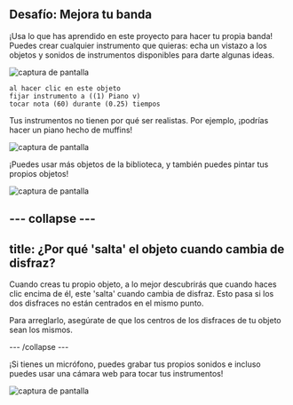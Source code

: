 ## Desafío: Mejora tu banda

¡Usa lo que has aprendido en este proyecto para hacer tu propia banda! Puedes crear cualquier instrumento que quieras: echa un vistazo a los objetos y sonidos de instrumentos disponibles para darte algunas ideas.

![captura de pantalla](images/band-ideas-sounds.png)

```blocks3
al hacer clic en este objeto
fijar instrumento a ((1) Piano v)
tocar nota (60) durante (0.25) tiempos
```

Tus instrumentos no tienen por qué ser realistas. Por ejemplo, ¡podrías hacer un piano hecho de muffins!

![captura de pantalla](images/band-piano.png)

¡Puedes usar más objetos de la biblioteca, y también puedes pintar tus propios objetos!

![captura de pantalla](images/band-draw.png)

--- collapse ---
---
title: ¿Por qué 'salta' el objeto cuando cambia de disfraz?
---

Cuando creas tu propio objeto, a lo mejor descubrirás que cuando haces clic encima de él, este 'salta' cuando cambia de disfraz. Esto pasa si los dos disfraces no están centrados en el mismo punto.

Para arreglarlo, asegúrate de que los centros de los disfraces de tu objeto sean los mismos.

--- /collapse ---

¡Si tienes un micrófono, puedes grabar tus propios sonidos e incluso puedes usar una cámara web para tocar tus instrumentos!

![captura de pantalla](images/band-io.png)